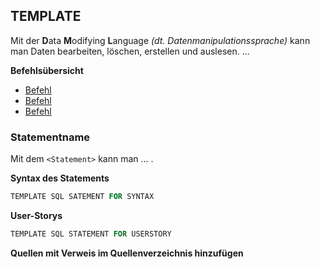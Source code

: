 ## TEMPLATE
Mit der **D**ata **M**odifying **L**anguage *(dt. Datenmanipulationssprache)* kann man Daten bearbeiten, löschen, erstellen und auslesen. ...

**Befehlsübersicht**
- [Befehl](#Befehl)
- [Befehl](#Befehl)
- [Befehl](#Befehl)

### Statementname
Mit dem `<Statement>` kann man ... .

**Syntax des Statements**
```sql
TEMPLATE SQL SATEMENT FOR SYNTAX
```
**User-Storys**
```sql
TEMPLATE SQL STATEMENT FOR USERSTORY
```

**Quellen mit Verweis im Quellenverzeichnis hinzufügen**
